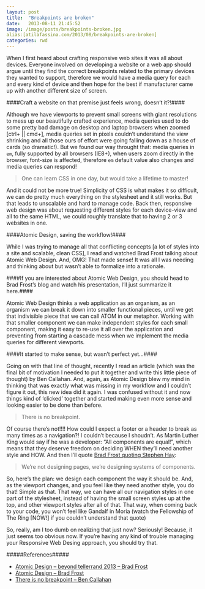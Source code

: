 ```yaml
---
layout: post
title:  "Breakpoints are broken"
date:   2013-08-11 21:45:52
image: /image/posts/breakpoints-broken.jpg
alias:[atilafassina.com/2013/08/breakpoints-are-broken]
categories: rwd
---
```


When I first heard about crafting responsive web sites it was all about devices. Everyone involved on developing a website or a web app should argue until they find the correct breakpoints related to the primary devices they wanted to support, therefore we would have a media query for each and every kind of device and then hope for the best if manufacturer came up with another different size of screen.

####Craft a website on that premise just feels wrong, doesn’t it?!####

Although we have viewports to prevent small screens with giant resolutions to mess up our beautifully crafted experience, media queries used to do some pretty bad damage on desktop and laptop browsers when zoomed [ctrl+ || cmd+], media queries set in pixels couldn’t understand the view shrinking and all those ours of effort were going falling down as a house of cards (so dramatic!). But we found our way throught that: media queries in ``em``, fully supported by all browsers (IE8+), when users zoom directly in the browser, font-size is affected, therefore ``em`` default value also changes and media queries can respond!

>One can learn CSS in one day, but would take a lifetime to master!

And it could not be more true! Simplicity of CSS is what makes it so difficult, we can do pretty much everything on the stylesheet and it still works. But that leads to unscalable and hard to manage code. Back then, responsive web design was about requesting different styles for each device-view and all to the same HTML, we could roughly translate that to having 2 or 3 websites in one.

####Atomic Design, saving the workflow!####

While I was trying to manage all that conflicting concepts [a lot of styles into a site and scalable, clean CSS], I read and watched Brad Frost talking about Atomic Web Design. And, OMG! That made sense! It was all I was needing and thinking about but wasn’t able to formalize into a rationale.

####If you are interested about Atomic Web Design, you should head to Brad Frost’s blog and watch his presentation, I’ll just summarize it here.####

Atomic Web Design thinks a web application as an organism, as an organism we can break it down into smaller functional pieces, until we get that indivisible piece that we can call ATOM in our metaphor. Working with that smaller component we can make independent styles for each small component, making it easy to re-use it all over the application and preventing from starting a cascade mess when we implement the media queries for different viewports.

####It started to make sense, but wasn’t perfect yet…####

Going on with that line of thought, recently I read an article (which was the final bit of motivation I needed to put it together and write this little piece of thought) by Ben Callahan. And, again, as Atomic Design blew my mind in thinking that was exactly what was missing in my workflow and I couldn’t figure it out, this new idea did it again. I was confused without it and now things kind of ‘clicked’ together and started making even more sense and looking easier to be done than before.

>There is no breakpoint.

Of course there’s not!!!! How could I expect a footer or a header to break as many times as a navigation?! I couldn’t because I shoudn’t. As Martin Luther King would say if he was a developer: “All components are equal!”, which means that they deserve freedom on deciding WHEN they’ll need another style and HOW. And then I’ll quote [Brad Frost quoting Stephen Hay](http://bradfrostweb.com/blog/post/atomic-web-design/):

>We’re not designing pages, we’re designing systems of components.

So, here’s the plan: we design each component the way it should be. And, as the viewport changes, and you feel like they need another style, you do that! Simple as that. That way, we can have all our navigation styles in one part of the stylesheet, instead of having the small screen styles up at the top, and other viewport styles after all of that. That way, when coming back to your code, you won’t feel like Gandalf in Moria (watch the Fellowship of The Ring [NOW!] if you couldn’t understand that quote)

So, really, am I too dumb on realizing that just now? Seriously! Because, it just seems too obvious now. If you’re having any kind of trouble managing your Responsive Web Desing approach, you should try that.

#####References#####
<ul class="references">
	<li>
		<a href="http://vimeo.com/67476280" target="_blank">Atomic Design – beyond tellerrand 2013 – Brad Frost</a>
	</li>
	<li>
		<a href="http://bradfrostweb.com/blog/post/atomic-web-design/" target="_blank">Atomic Design – Brad Frost</a>
	</li>
	<li>
		<a href="http://seesparkbox.com/foundry/there_is_no_breakpoint" target="_blank">There is no breakpoint – Ben Callahan</a>
	</li>
</ul>